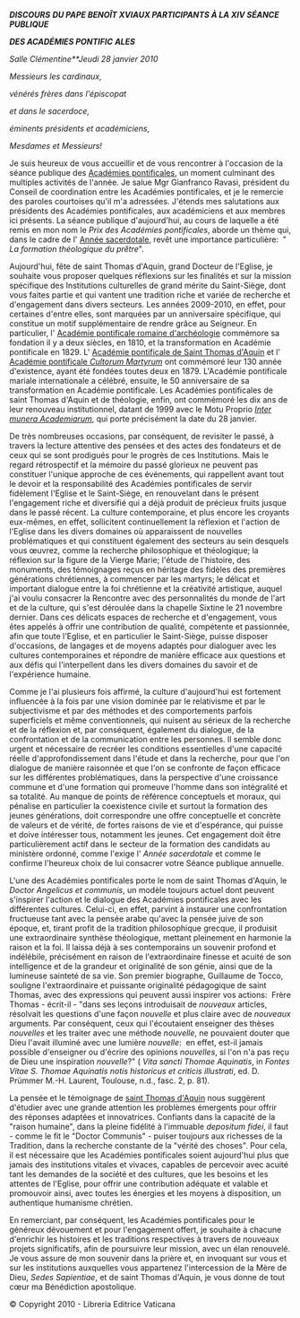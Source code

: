 ***DISCOURS*** ***DU PAPE BENOÎT XVI******AUX PARTICIPANTS À LA XIV SÉANCE PUBLIQUE***

***DES ACADÉMIES PONTIFIC*** ***ALES***

*Salle Clémentine**Jeudi 28 janvier 2010*

*Messieurs les cardinaux,*

*vénérés frères dans l'épiscopat*

*et dans le sacerdoce,*

*éminents présidents et académiciens,*

*Mesdames et Messieurs!*

Je suis heureux de vous accueillir et de vous rencontrer à l'occasion de la séance publique des [Académies pontificales](http://www.vatican.va/roman_curia/pontifical_academies/index_fr.htm), un moment culminant des multiples activités de l'année. Je salue Mgr Gianfranco Ravasi, président du Conseil de coordination entre les Académies pontificales, et je le remercie des paroles courtoises qu'il m'a adressées. J'étends mes salutations aux présidents des Académies pontificales, aux académiciens et aux membres ici présents. La séance publique d'aujourd'hui, au cours de laquelle a été remis en mon nom le *Prix des Académies pontificales*, aborde un thème qui, dans le cadre de l' [Année sacerdotale](http://www.vatican.va/special/anno_sac/index_fr.html), revêt une importance particulière:  " *La formation théologique du prêtre*".

Aujourd'hui, fête de saint Thomas d'Aquin, grand Docteur de l'Eglise, je souhaite vous proposer quelques réflexions sur les finalités et sur la mission spécifique des Institutions culturelles de grand mérite du Saint-Siège, dont vous faites partie et qui vantent une tradition riche et variée de recherche et d'engagement dans divers secteurs. Les années 2009-2010, en effet, pour certaines d'entre elles, sont marquées par un anniversaire spécifique, qui constitue un motif supplémentaire de rendre grâce au Seigneur. En particulier, l' [Académie pontificale romaine d'archéologie](http://www.vatican.va/roman_curia/pontifical_councils/cultr/documents/rc_pc_cultr_doc_13121999_pont-academies-history_it.html) commémore sa fondation il y a deux siècles, en 1810, et la transformation en Académie pontificale en 1829. L' [Académie pontificale de Saint Thomas d'Aquin](http://www.vatican.va/roman_curia/pontifical_academies/san-tommaso/past.html) et l' [Académie pontificale *Cultorum Martyrum*](http://www.vatican.va/roman_curia/pontifical_academies/cult-martyrum/index_fr.htm) ont commémoré leur 130 année d'existence, ayant été fondées toutes deux en 1879. L'Académie pontificale mariale internationale a célébré, ensuite, le 50 anniversaire de sa transformation en Académie pontificale. Les Académies pontificales de saint Thomas d'Aquin et de théologie, enfin, ont commémoré les dix ans de leur renouveau institutionnel, datant de 1999 avec le Motu Proprio *[Inter munera Academiarum](/content/john-paul-ii/fr/apost_letters/documents/hf_jp-ii_apl_19990128_inter-munera-academiarum.html)*, qui porte précisément la date du 28 janvier.

De très nombreuses occasions, par conséquent, de revisiter le passé, à travers la lecture attentive des pensées et des actes des fondateurs et de ceux qui se sont prodigués pour le progrès de ces Institutions. Mais le regard rétrospectif et la mémoire du passé glorieux ne peuvent pas constituer l'unique approche de ces événements, qui rappellent avant tout le devoir et la responsabilité des Académies pontificales de servir fidèlement l'Eglise et le Saint-Siège, en renouvelant dans le présent l'engagement riche et diversifié qui a déjà produit de précieux fruits jusque dans le passé récent. La culture contemporaine, et plus encore les croyants eux-mêmes, en effet, sollicitent continuellement la réflexion et l'action de l'Eglise dans les divers domaines où apparaissent de nouvelles problématiques et qui constituent également des secteurs au sein desquels vous œuvrez, comme la recherche philosophique et théologique; la réflexion sur la figure de la Vierge Marie; l'étude de l'histoire, des monuments, des témoignages reçus en héritage des fidèles des premières générations chrétiennes, à commencer par les martyrs; le délicat et important dialogue entre la foi chrétienne et la créativité artistique, auquel j'ai voulu consacrer la Rencontre avec des personnalités du monde de l'art et de la culture, qui s'est déroulée dans la chapelle Sixtine le 21 novembre dernier. Dans ces délicats espaces de recherche et d'engagement, vous êtes appelés à offrir une contribution de qualité, compétente et passionnée, afin que toute l'Eglise, et en particulier le Saint-Siège, puisse disposer d'occasions, de langages et de moyens adaptés pour dialoguer avec les cultures contemporaines et répondre de manière efficace aux questions et aux défis qui l'interpellent dans les divers domaines du savoir et de l'expérience humaine.

Comme je l'ai plusieurs fois affirmé, la culture d'aujourd'hui est fortement influencée à la fois par une vision dominée par le relativisme et par le subjectivisme et par des méthodes et des comportements parfois superficiels et même conventionnels, qui nuisent au sérieux de la recherche et de la réflexion et, par conséquent, également du dialogue, de la confrontation et de la communication entre les personnes. Il semble donc urgent et nécessaire de recréer les conditions essentielles d'une capacité réelle d'approfondissement dans l'étude et dans la recherche, pour que l'on dialogue de manière raisonnée et que l'on se confronte de façon efficace sur les différentes problématiques, dans la perspective d'une croissance commune et d'une formation qui promeuve l'homme dans son intégralité et sa totalité. Au manque de points de référence conceptuels et moraux, qui pénalise en particulier la coexistence civile et surtout la formation des jeunes générations, doit correspondre une offre conceptuelle et concrète de valeurs et de vérité, de fortes raisons de vie et d'espérance, qui puisse et doive intéresser tous, notamment les jeunes. Cet engagement doit être particulièrement actif dans le secteur de la formation des candidats au ministère ordonné, comme l'exige l' *Année sacerdotale* et comme le confirme l'heureux choix de lui consacrer votre Séance publique annuelle.

L'une des Académies pontificales porte le nom de saint Thomas d'Aquin, le *Doctor Angelicus et communis*, un modèle toujours actuel dont peuvent s'inspirer l'action et le dialogue des Académies pontificales avec les différentes cultures. Celui-ci, en effet, parvint à instaurer une confrontation fructueuse tant avec la pensée arabe qu'avec la pensée juive de son époque, et, tirant profit de la tradition philosophique grecque, il produisit une extraordinaire synthèse théologique, mettant pleinement en harmonie la raison et la foi. Il laissa déjà à ses contemporains un souvenir profond et indélébile, précisément en raison de l'extraordinaire finesse et acuité de son intelligence et de la grandeur et originalité de son génie, ainsi que de la lumineuse sainteté de sa vie. Son premier biographe, Guillaume de Tocco, souligne l'extraordinaire et puissante originalité pédagogique de saint Thomas, avec des expressions qui peuvent aussi inspirer vos actions:  Frère Thomas - écrit-il - "dans ses leçons introduisait de *nouveaux* articles, résolvait les questions d'une façon *nouvelle* et plus claire avec de *nouveaux* arguments. Par conséquent, ceux qui l'écoutaient enseigner des thèses *nouvelles* et les traiter avec une méthode *nouvelle*, ne pouvaient douter que Dieu l'avait illuminé avec une lumière *nouvelle*:  en effet, est-il jamais possible d'enseigner ou d'écrire des opinions *nouvelles*, si l'on n'a pas reçu de Dieu une inspiration *nouvelle*?" ( *Vita sancti Thomae Aquinatis*, in *Fontes Vitae S. Thomae Aquinatis notis historicus et criticis illustrati*, ed. D. Prümmer M.-H. Laurent, Toulouse, n.d., fasc. 2, p. 81).

La pensée et le témoignage de [saint Thomas d'Aquin](http://www.vatican.va/roman_curia/pontifical_academies/san-tommaso/past.html) nous suggèrent d'étudier avec une grande attention les problèmes émergents pour offrir des réponses adaptées et innovatrices. Confiants dans la capacité de la "raison humaine", dans la pleine fidélité à l'immuable *depositum fidei*, il faut - comme le fit le "Doctor Communis" - puiser toujours aux richesses de la Tradition, dans la recherche constante de la "vérité des choses". Pour cela, il est nécessaire que les Académies pontificales soient aujourd'hui plus que jamais des institutions vitales et vivaces, capables de percevoir avec acuité tant les demandes de la société et des cultures, que les besoins et les attentes de l'Eglise, pour offrir une contribution adéquate et valable et promouvoir ainsi, avec toutes les énergies et les moyens à disposition, un authentique humanisme chrétien.

En remerciant, par conséquent, les Académies pontificales pour le généreux dévouement et pour l'engagement offert, je souhaite à chacune d'enrichir les histoires et les traditions respectives à travers de nouveaux projets significatifs, afin de poursuivre leur mission, avec un élan renouvelé. Je vous assure de mon souvenir dans la prière et, en invoquant sur vous et sur les institutions auxquelles vous appartenez l'intercession de la Mère de Dieu, *Sedes Sapientiae*, et de saint Thomas d'Aquin, je vous donne de tout cœur ma Bénédiction apostolique.

© Copyright 2010 - Libreria Editrice Vaticana